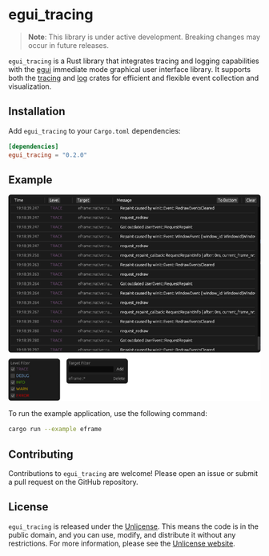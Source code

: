 # egui_tracing

> **Note**: This library is under active development. Breaking changes may occur in future releases.

`egui_tracing` is a Rust library that integrates tracing and logging capabilities with the [egui](https://github.com/emilk/egui) immediate mode graphical user interface library. It supports both the [tracing](https://crates.io/crates/tracing) and [log](https://crates.io/crates/log) crates for efficient and flexible event collection and visualization.

## Installation

Add `egui_tracing` to your `Cargo.toml` dependencies:

```toml
[dependencies]
egui_tracing = "0.2.0"
```

## Example

![Preview Image](./docs/preview.png)

To run the example application, use the following command:

```sh
cargo run --example eframe
```

## Contributing

Contributions to `egui_tracing` are welcome! Please open an issue or submit a pull request on the GitHub repository.

## License

`egui_tracing` is released under the [Unlicense](LICENSE.md). This means the code is in the public domain, and you can use, modify, and distribute it without any restrictions. For more information, please see the [Unlicense website](https://unlicense.org/).
